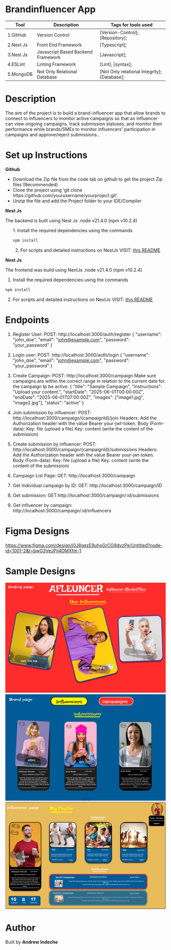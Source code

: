 # Brandinfluencer App

|Tool                | Description                    | Tags for tools used                                                                                               |
| ------------------- | ------------------------------ | ---------------------------------------------------------------------------------------------------- |
| 1.GitHub| Version Control| [Version-Control]; [Repository];|
| 2.Next Js| Front End Framework| [Typescript];|
| 3.Nest Js |  Javascript Based Backend Framework| [Javascript];|
| 4.ESLint| Linting Framework| [Lint]; [syntax];|
| 5.MongoDB | Not Only Relational Database| [Not Only relational Integrity]; [Database];|

## <h1> Description</h1>
<p>The aim of the project is to build a brand-influencer app that allow brands to connect to influencers to monitor active campaigns so that an influencer can view ongoing campaigns, track submission statuses, and monitor their performance while brands/SMEs to monitor influencers' participation in campaigns and approve/reject submissions..</p>

## <h1> Set up Instructions</h1>
<p><b>Github</b></p>
<ul>
<li> Download the Zip file from the code tab on github to get the project Zip files (Recommended)</li>
<li> Clone the project using 'git clone https://github.com/yourusername/yourproject.git'.</li>
<li> Unzip the file and add the Project folder to your IDE/Compiler</li>
</ul>

<p><b>Nest Js</b></p>
The backend is built using Nest Js .node v21.4.0 (npm v10.2.4)
<ul>
1. Install the required dependencies using the commands 

```bash
npm install
```

2. For scripts and detailed instructions on NestJs VISIT: [this README](backend/README.md)

</ul>

<p><b>Nest Js</b></p>
The frontend was build using NextJs .node v21.4.0 (npm v10.2.4)

1. Install the required dependencies using the commands 

```bash
npm install
```

2. For scripts and detailed instructions on NextJs VISIT: [this README](frontend/README.md)

## <h1> Endpoints </h1>

1. Register User: POST: http://localhost:3000/auth/register
    {
    "username": "john_doe",
    "email": "john@example.com",
    "password": "your_password"
    }

2. Login user: POST: http://localhost:3000/auth/login
    {
    "username": "john_doe",
    "email": "john@example.com",
    "password": "your_password"
    }

2. Create Campaign: POST: http://localhost:3000/campaign
    Make sure campaigns are within the correct range in relation to the current date
    for the campaign tp be active.
    {
    "title": "Sample Campaign",
    "instructions": "Upload your content.",
    "startDate": "2025-06-01T00:00:00Z",
    "endDate": "2025-06-01T07:00:00Z",
    "images": ["image1.jpg", "image2.jpg"],
    "status": "active"
    }

3. Join submission by influencer:
    POST: http://localhost:3000/campaign/{campaignId}/join
    Headers: Add the Authorization header with the value Bearer your-jwt-token.
    Body (Form-data):
    Key: file (upload a file)
    Key: content (write the content of the submission)

3. Create submission by influencer:
    POST: http://localhost:3000/campaign/{campaignId}/submissions
    Headers: Add the Authorization header with the value Bearer your-jwt-token.
    Body (Form-data):
    Key: file (upload a file)
    Key: content (write the content of the submission)

3. Campaign List Page: GET: http://localhost:3000/campaign

4. Get Individual campaign by ID: GET: http://localhost:3000/campaign/ID

5. Get submission: GET:http://localhost:3000/campaign/:id/submissions

6. Get influencer by campaign:  http://localhost:3000/campaign/:id/influencers

## <h1> Figma Designs </h1>
https://www.figma.com/design/j0J8gezE9uhoGrCG9dvzPe/Untitled?node-id=1001-2&t=bwG3VeJPii4DMXfm-1

## <h1> Sample Designs </h1>
![Landing Page](<Screenshot 2025-01-17 204818.png>)
![Brand Dashboard](<Screenshot 2025-01-17 205240.png>)
![Influencer Dashboard](<Screenshot 2025-01-17 231458.png>)

## <h1> Author </h1>
Built by <b>Andrew Indeche</b>
